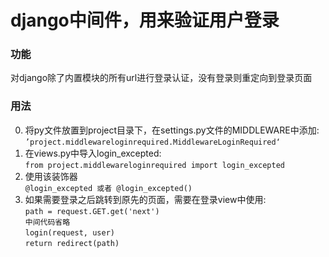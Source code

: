 # django中间件，用来验证用户登录

### 功能<br>
对django除了内置模块的所有url进行登录认证，没有登录则重定向到登录页面

### 用法<br>
0.  将py文件放置到project目录下，在settings.py文件的MIDDLEWARE中添加:<br>
        ```
        ’project.middlewareloginrequired.MiddlewareLoginRequired‘
        ```
1. 在views.py中导入login_excepted:<br>
        ```
        from project.middlewareloginrequired import login_excepted
        ```
2. 使用该装饰器<br>
        ```
        @login_excepted 或者 @login_excepted()
        ```
3. 如果需要登录之后跳转到原先的页面，需要在登录view中使用:<br>
        ```path = request.GET.get('next')```<br>
        ```中间代码省略```<br>
        ```login(request, user)```<br>
                ```return redirect(path)
                ```

